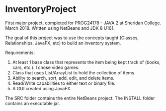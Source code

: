 # InventoryProject
First major project, completed for PROG24178 - JAVA 2 at Sheridan College. March 2018.
Written using NetBeans and JDK 8 U161.

The goal of this project was to use the concepts taught (Classes, Relationships, JavaFX, etc) to build an inventory system.

Requirements:

1. At least 1 base class that represents the item being kept track of (books, cars, etc.). I chose video games.
2. Class that uses List/ArrayList to hold the collection of items.
3. Ability to search, sort, add, edit, and delete items.
4. Read/Write capabilities to either text or binary file.
5. A GUI created using JavaFX.

The SRC folder contains the entire NetBeans project.
The INSTALL folder contains an executable jar.

